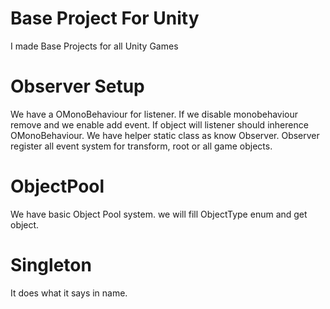 # Base Project For Unity
 I made Base Projects for all Unity Games

# Observer Setup
We have a OMonoBehaviour for listener. If we disable monobehaviour remove and we enable add event. If object will listener should inherence OMonoBehaviour. We have helper static class as know Observer. Observer register all event system for transform, root or all game objects. 

# ObjectPool
We have basic Object Pool system. we will fill ObjectType enum and get object.

# Singleton
It does what it says in name.
